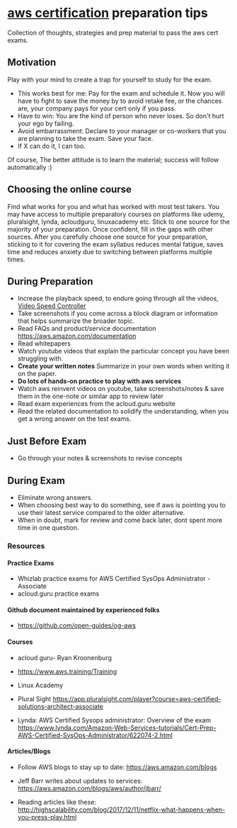 # [aws certification](https://aws.amazon.com/certification/) preparation tips

Collection of thoughts, strategies and prep material to pass the aws cert exams.

## Motivation

Play with your mind to create a trap for yourself to study for the exam.
- This works best for me: Pay for the exam and schedule it. Now you  will have to fight to save the money by to avoid retake fee, or the chances are, your company pays for your cert only if you pass. 
- Have to win: You are the kind of person who never loses. So don't hurt your ego by failing. 
- Avoid embarrassment: Declare to your manager or co-workers that you are planning to take the exam. Save your face.
- If X can do it, I can too. 

Of course, The better attitude is to learn the material; success will follow automatically :)  

## Choosing the online course

Find what works for you and what has worked with most test takers. You may have access to multiple preparatory courses on platforms like udemy, pluralsight, lynda, acloudguru, linuxacademy etc. Stick to one source for the majority of your preparation. Once confident, fill in the gaps with other sources. After you carefully choose one source for your preparation, sticking to it for covering the exam syllabus reduces mental fatigue, saves time and reduces anxiety due to switching between platforms multiple times. 

## During Preparation

- Increase the playback speed, to endure going through all  the videos,  [Video Speed Controller](https://chrome.google.com/webstore/detail/video-speed-controller/nffaoalbilbmmfgbnbgppjihopabppdk)
- Take screenshots if you come across a block diagram or information that helps summarize the broader topic.
- Read FAQs and product/service documentation <https://aws.amazon.com/documentation>
- Read whitepapers
- Watch youtube videos that explain the particular concept you have been struggling with.
- **Create your written notes** Summarize in your own words when writing it on the paper.
- **Do lots of hands-on practice to play with aws services**
- Watch aws reinvent videos on youtube, take screenshots/notes & save them in the one-note or similar app to review later  
- Read exam experiences from the acloud.guru website
- Read the related documentation to solidify the understanding, when you get a wrong answer on the test exams. 

## Just Before Exam

- Go through your notes & screenshots to revise concepts

## During Exam

- Eliminate wrong answers.
- When choosing best way to do something, see if aws is pointing you to use their latest service compared to the older alternative. 
- When in doubt, mark for review and come back later, dont spent more time in one question.
  
 
### Resources

#### Practice Exams

- Whizlab practice exams for AWS Certified SysOps Administrator - Associate 
- acloud.guru practice exams

#### Github document maintained by experienced folks 
- https://github.com/open-guides/og-aws


#### Courses

- acloud guru- Ryan Kroonenburg

- <https://www.aws.training/Training>

- Linux Academy

- Plural Sight <https://app.pluralsight.com/player?course=aws-certified-solutions-architect-associate>

-  Lynda: AWS Certified Sysops administrator: Overview of the exam <https://www.lynda.com/Amazon-Web-Services-tutorials/Cert-Prep-AWS-Certified-SysOps-Administrator/622074-2.html>


#### Articles/Blogs

- Follow AWS blogs to stay up to date: <https://aws.amazon.com/blogs>

- Jeff Barr writes about  updates to services:  <https://aws.amazon.com/blogs/aws/author/jbarr/>

- Reading articles like these: <http://highscalability.com/blog/2017/12/11/netflix-what-happens-when-you-press-play.html>






